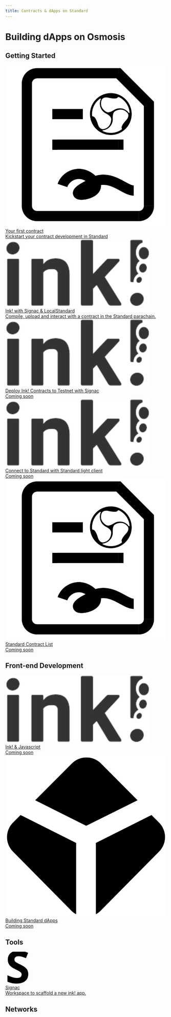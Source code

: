 ```yaml
---
title: Contracts & dApps on Standard
---
```


# Building dApps on Osmosis

## Getting Started

<div class="cards twoColumn" >

<a href="/developing/dapps/get_started/quickstart.html" class="card" target="_blank">
    <img src="/img/contract.svg" class="filter-icon" />
    <div class="title">
     Your first contract
    </div>
    <div class="text">
     Kickstart your contract development in Standard 
    </div>
  </a>

  <a href="" class="card">
    <img src="/img/ink.svg" class="filter-icon" />
    <div class="title">
     Ink! with Signac & LocalStandard
    </div>
    <div class="text">
      Compile, upload and interact with a contract in the Standard parachain.
    </div>
  </a>

  <a href="" class="card"> 
    <img src="/img/ink.svg" class="filter-icon" />
    <div class="title">
    Deploy Ink! Contracts to Testnet with Signac
    </div>
    <div class="text">
      Coming soon
    </div>
  </a>

  <a href="" class="card">
    <img src="/img/ink.svg" class="filter-icon" />
    <div class="title">
    Connect to Standard with Standard light client
    </div>
    <div class="text">
      Coming soon
    </div>
  </a>
  
  <a href="" class="card" target="_blank">
    <img src="/img/contract.svg" class="filter-icon" />
    <div class="title">
    Standard Contract List
    </div>
    <div class="text">
    Coming soon
    </div>
  </a>  
  
  


 </div>
 
 
 ## Front-end Development
 
  <div class="cards twoColumn" >
    <a href="javascript.html" class="card">
      <img src="/img/ink.svg" class="filter-icon" />
      <div class="title">
       Ink! & Javascript
      </div>
      <div class="text">
       Coming soon
      </div>
    </a>
 
   <a href="#" class="card">
      <img src="/img/dapps.svg" class="filter-icon" />
      <div class="title">
       Building Standard dApps
      </div>
      <div class="text">
       Coming soon
      </div>
    </a>  
 
   </div>

## Tools

 <div class="cards twoColumn" >

  <a href="/developing/tools/signac/index.html" class="card">
    <img src="/img/signac.svg" class="filter-icon" />
    <div class="title">
    Signac
    </div>
    <div class="text">
      Workspace to scaffold a new ink! app.
    </div>
  </a>
  
 </div>

## Networks
